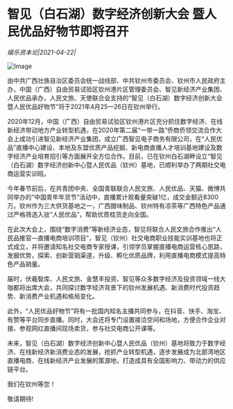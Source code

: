 # 智见（白石湖）数字经济创新大会 暨人民优品好物节即将召开

*娱乐资本论|2021-04-22|*

![Image](http://static.ylzbl.com/uploads/ueditor/php/upload/image/20210423/1619148920573698.png)

由中共广西壮族自治区委员会统一战线部、中共钦州市委员会、钦州市人民政府主办，中国（广西）自由贸易试验区钦州港片区管理委员会、智见新经济产业集团、人民优品承办，人民文旅、天使联合会支持的“智见（白石湖）数字经济创新大会暨人民优品好物节”将于2021年4月25—26日在钦州举行。

2020年12月，中国（广西）自由贸易试验区钦州港片区充分抓住数字经济、在线新经济带动地方产业转型机遇，在2020年第二届“一带一路”侨商侨领交流合作大会上成功引进智见新经济产业集团，成立广西智见电子商务有限公司，在“人民优品”直播中心建设、本地及东盟优质产品挖掘、新电商直播人才培训基地建设及数字经济产业培育招引等方面展开全方位合作。目前，已在钦州白石湖畔设立“智见（白石湖）数字经济创新中心暨人民优品（钦州）基地，已顺利举办了两期社交电商运营实训班。

今年春节前后，在共青团中央、全国青联联合人民文旅、人民优品、天猫、微博共同举办的“中国青年年货节”活动中，直播累计观看量突破1亿，成交金额近8300万。钦州作为三大供货基地之一，广西腊味制品、钦州特有凉茶等广西特色产品通过严格筛选入驻“人民优品”，帮助优质桂货走向全国。

在此次大会上，围绕“数字消费”等新经济业态，智见将联合人民文旅合作推出“人民品推官—直播电商培训项目”，智见（钦州）社交电商职业技能实训基地也将正式成立，并将邀请知名社交电商专家授课，引领学员掌握直播电商运营核心思路，发掘优势，探索、创新营销渠道，升级、孵化优质品牌，利用直播电商模式提高特色产品销量。

届时，伏羲智库、人民文旅、金慧丰投资、智见等众多数字经济及投资领域一线大咖都将出席大会，共同探讨数字经济背景下的钦州发展机遇、新消费时代投资趋势、新消费产业机遇和格局变化。

此外，“人民优品好物节”将有一批国内知名主播共同参与，在抖音、快手、淘宝、有赞等平台同步直播。同时，大会还将专门设置接洽空间和场地，方便合作企业对接、参观网红直播间现场卖货，参与社交电商公开课等。

未来，智见（白石湖）数字经济创新中心暨人民优品（钦州）基地将致力于数字经济、在线新经济新消费业态的发展，抢抓产业转型机遇，逐步发展成为北部湾地区直播电商、在线新经济产业发展的策源地，打造成具有全国影响力、带动力的供应链平台。

我们在钦州等您！

敬请期待!

